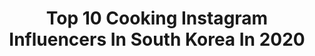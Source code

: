 ---
title: Top 10 Cooking Instagram Influencers In South Korea In 2020
description: >-
  Find top cooking Instagram influencers in South Korea in 2020. Most popular hashtags: #cooking #sandwich #cheese #steak.
platform: Instagram
profiles:
  - username: "jiwoni_table"
    fullname: >-
      Yoon Jiwon
    location: "South Korea"
    followers: 38707
    engagement: 257
    commentsToLikes: 0.032129
    id: ck8szlpq1oxcl0j788hzn7vwp
    verified: false
    hashtags: "#dm"
  - username: "m_table"
    fullname: >-
      식구
    location: "South Korea"
    followers: 7848
    engagement: 507
    commentsToLikes: 0.048809
    id: ck8szlsmyoxll0j78fjaaghi4
    verified: false
    hashtags: "#cookstagram, #cooking, #dalgonacoffee, #instafood"
  - username: "fume_yamyam"
    fullname: >-
      푸메 Fume
    location: "South Korea"
    followers: 155660
    engagement: 497
    commentsToLikes: 0.011076
    id: ck8t32l5n1lvb0j789t6j9ttb
    verified: false
    hashtags: "#japon, #satisfaction, #sundae, #octopus"
  - username: "mintyuri"
    fullname: >-
      민트유리 - 외항사승무원💕
    location: "South Korea"
    followers: 36853
    engagement: 218
    commentsToLikes: 0.059112
    id: ck8t942demw2m0j78hyvykm85
    verified: false
    hashtags: "#youtuber, #rockstudbag, #youtube, #dessert"
  - username: "przemyslawkrompiec"
    fullname: >-
      Przem | Polche | 프셰므스와브 | 폴최
    location: "South Korea"
    followers: 25914
    engagement: 298
    commentsToLikes: 0.045203
    id: ck6u852crphei0j71a818x2qz
    verified: false
    hashtags: "#foodstagram, #polishfood, #ihatesuits, #mymomsays"
  - username: "beauhemm"
    fullname: >-
      Beau Hemm 보헴 / 김희원
    location: "South Korea"
    followers: 50776
    engagement: 68
    commentsToLikes: 0.089342
    id: ck5zth21t0ebd0i14remtdvf8
    verified: false
    hashtags: "#rockandroll, #atheleisure, #rafsimons, #summervibes"
  - username: "zipcy"
    fullname: >-
      Zipcy_Illustrator
    location: "South Korea"
    followers: 715072
    engagement: 485
    commentsToLikes: 0.003088
    id: ck8t8t0chlp180j78gfvwfqtf
    verified: false
    hashtags: "#cooking, #ink, #naverseries, #usa"
  - username: "wannabe_linda"
    fullname: >-
      Wannabe Linda
    location: "South Korea"
    followers: 300261
    engagement: 212
    commentsToLikes: 0.009810
    id: ck6u1awt9kng80j71deeaywdd
    verified: false
    hashtags: "#tasty, #healthy, #fitnessaddict, #smile"
  - username: "jae_han_e"
    fullname: >-
      Jae_Han_E  Lv.27
    location: "South Korea"
    followers: 11704
    engagement: 906
    commentsToLikes: 0.104874
    id: ck5hntbr8ocuh0i11akt91d09
    verified: false
    hashtags: "#beef, #restaurant, #beer, #foodatagram"
  - username: "kimbabfamily.official"
    fullname: >-
      Kimbab Family
    location: "South Korea"
    followers: 112731
    engagement: 2756
    commentsToLikes: 0.017685
    id: ck8td4qlj1v5l0j78mygts8xy
    verified: false
    hashtags: "#koreareomit, #sibungsu, #happydance, #bikintakjil"
---
